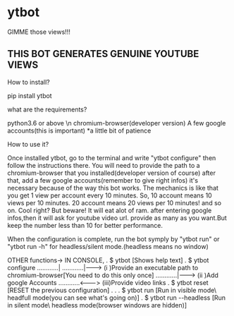 # ytbot
GIMME those views!!!


## THIS BOT GENERATES GENUINE YOUTUBE VIEWS ##

How to install?

pip install ytbot

what are the requirements?

python3.6 or above \n
chromium-browser(developer version) 
A few google accounts(this is important) 
*a little bit of patience




How to use it?

Once installed ytbot, go to the terminal and write "ytbot configure" then follow the instructions there. 
You will need to provide the path to a chromium-browser that you installed(developer version of course) after that, add a few google accounts(remember to give right infos) it's necessary because of the way this bot works. 
The mechanics is like that you get 1 view per account every 10 minutes. So, 10 account means 10 views per 10 minutes. 20 account means 20 views per 10 minutes! and so on. Cool right? But beware! It will eat alot of ram.
after entering google infos,then it will ask for youtube video url. provide as many as you want.But keep the number less than 10 for better performance.

When the configuration is complete, run the bot symply by "ytbot run" or "ytbot run -h" for headless/silent mode.(headless means no window)

OTHER functions->
IN CONSOLE,
.
$ ytbot
[Shows help text]
.
$ ytbot configure
............|
............|---> (i  )Provide an executable path to chromium-browser[You need to do this only once]
............|---> (ii )Add google Accounts
............<---> (iii)Provide video links
.
$ ytbot reset
[RESET the previous configuration]
.
.
.
$ ytbot run 
[Run in visible mode\ headfull mode(you can see what's going on)]
.
$ ytbot run --headless
[Run in silent mode\ headless mode(browser windows are hidden)]




            
